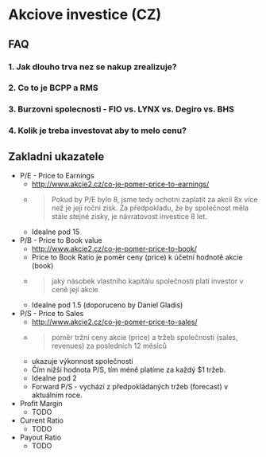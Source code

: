 # Akciove investice (CZ)

## FAQ

### 1. Jak dlouho trva nez se nakup zrealizuje?

### 2. Co to je BCPP a RMS

### 3. Burzovni spolecnosti - FIO vs. LYNX vs. Degiro vs. BHS

### 4. Kolik je treba investovat aby to melo cenu?

## Zakladni ukazatele

- P/E - Price to Earnings
    - http://www.akcie2.cz/co-je-pomer-price-to-earnings/ 
    - > Pokud by P/E bylo 8, jsme tedy ochotni zaplatit za akcii 8x více než je její roční zisk. Za předpokladu, že by společnost měla stále stejné zisky, je návratovost investice 8 let. 
    - Idealne pod 15
- P/B - Price to Book value
    - http://www.akcie2.cz/co-je-pomer-price-to-book/ 
    - Price to Book Ratio je poměr ceny (price) k účetní hodnotě akcie (book)
    - > jaký násobek vlastního kapitálu společnosti platí investor v ceně její akcie
    - Idealne pod 1.5 (doporuceno by Daniel Gladis)
- P/S - Price to Sales
    - http://www.akcie2.cz/co-je-pomer-price-to-sales/ 
    - > poměr tržní ceny akcie (price) a tržeb společnosti (sales, revenues) za posledních 12 měsíců
    - ukazuje výkonnost společnosti 
    - Čím nižší hodnota P/S, tím méně platíme za každý $1 tržeb.
    - Idealne pod 2
    - Forward P/S - vychází z předpokládaných tržeb (forecast) v aktuálním roce.
- Profit Margin
    - TODO
- Current Ratio
    - TODO
- Payout Ratio
    - TODO

